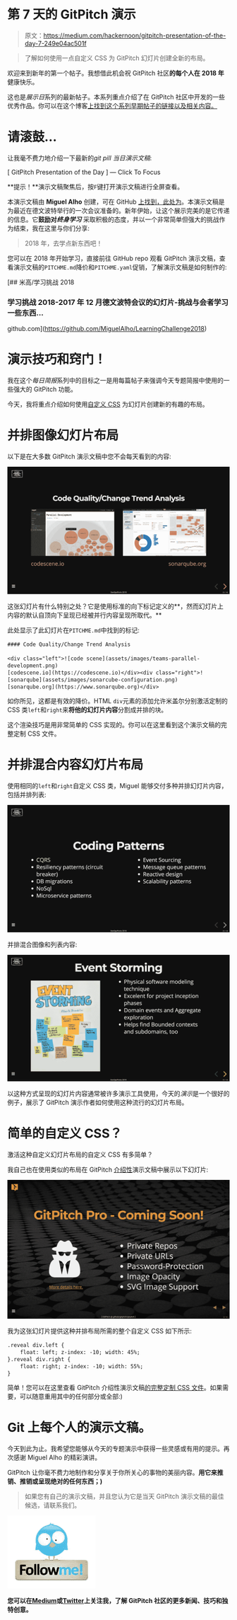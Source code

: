 # 第 7 天的 GitPitch 演示

> 原文：<https://medium.com/hackernoon/gitpitch-presentation-of-the-day-7-249e04ac501f>

> 了解如何使用一点自定义 CSS 为 GitPitch 幻灯片创建全新的布局。

欢迎来到新年的第一个帖子。我想借此机会祝 GitPitch 社区**的每个人在 2018 年**健康快乐。

这也是*展示日*系列的最新帖子。本系列重点介绍了在 GitPitch 社区中开发的一些优秀作品。你可以在这个博客[上找到这个系列早期帖子的链接以及相关内容。](/@gitpitch)

# 请滚鼓…

让我毫不费力地介绍一下最新的*git pill 当日演示文稿*:

[ GitPitch Presentation of the Day ] — Click To Focus

**提示！**演示文稿聚焦后，按`F`键打开演示文稿进行全屏查看。

本演示文稿由 **Miguel Alho** 创建，可在 GitHub [上找到，此处为](https://github.com/MiguelAlho)。本演示文稿是为最近在德文波特举行的一次会议准备的。新年伊始，让这个展示完美的是它传递的信息。它**鼓励对*终身学习*** 采取积极的态度，并以一个非常简单但强大的挑战作为结束，我在这里与你们分享:

> 2018 年，去学点新东西吧！

您可以在 2018 年开始学习，直接前往 GitHub repo 观看 GitPitch 演示文稿，查看演示文稿的`PITCHME.md`降价和`PITCHME.yaml`促销，了解演示文稿是如何制作的:

[](https://github.com/MiguelAlho/LearningChallenge2018) [## 米高/学习挑战 2018

### 学习挑战 2018-2017 年 12 月德文波特会议的幻灯片-挑战与会者学习一些东西…

github.com](https://github.com/MiguelAlho/LearningChallenge2018) 

# 演示技巧和窍门！

我在这个*每日简报*系列中的目标之一是用每篇帖子来强调今天专题简报中使用的一些强大的 GitPitch 功能。

今天，我将重点介绍如何使用[自定义 CSS](https://github.com/gitpitch/gitpitch/wiki/Slideshow-Custom-CSS) 为幻灯片创建新的有趣的布局。

# 并排图像幻灯片布局

以下是在大多数 GitPitch 演示文稿中您不会每天看到的内容:

![](img/b2cdb561aede5e568cec2ab6a7549020.png)

这张幻灯片有什么特别之处？它是使用标准的向下标记定义的**，然而幻灯片上内容的默认自顶向下呈现已经被并行内容呈现所取代。**

此处显示了此幻灯片在`PITCHME.md`中找到的标记:

```
#### Code Quality/Change Trend Analysis

<div class="left">![code scene](assets/images/teams-parallel-development.png)
[codescene.io](https://codescene.io)</div><div class="right">![sonarqube](assets/images/sonarcube-configuration.png)
[sonarqube.org](https://www.sonarqube.org)</div>
```

如你所见，这都是有效的降价。HTML `div`元素的添加允许米盖尔分别激活定制的 CSS 类`left`和`right`来**将他的幻灯片内容**分割成并排的块。

这个渲染技巧是用非常简单的 CSS 实现的。你可以在这里看到这个演示文稿的完整定制 CSS 文件。

# 并排混合内容幻灯片布局

使用相同的`left`和`right`自定义 CSS 类，Miguel 能够交付多种并排幻灯片内容，包括并排列表:

![](img/a48b5e0f4dedd8533f290888c138df30.png)

并排混合图像和列表内容:

![](img/49973447e366562460375d936893d3f5.png)

以这种方式呈现的幻灯片内容通常被许多演示工具使用，今天的*演示*是一个很好的例子，展示了 GitPitch 演示作者如何使用这种流行的幻灯片布局。

# 简单的自定义 CSS？

激活这种自定义幻灯片布局的自定义 CSS 有多简单？

我自己也在使用类似的布局在 GitPitch [介绍性](https://gitpitch.com/gitpitch/gitpitch)演示文稿中展示以下幻灯片:

![](img/32f2e50eeea044754e2b82b8b053ac0a.png)

我为这张幻灯片提供这种并排布局所需的整个自定义 CSS 如下所示:

```
.reveal div.left {
    float: left; z-index: -10; width: 45%;
}.reveal div.right {
    float: right; z-index: -10; width: 55%;
}
```

简单！您可以在这里查看 GitPitch 介绍性演示文稿[的完整定制 CSS 文件](https://github.com/gitpitch/gitpitch/blob/master/assets/css/PITCHME.css)。如果需要，可以随意重用其中的任何部分或全部:)

# Git 上每个人的演示文稿。

今天到此为止。我希望您能够从今天的专题演示中获得一些灵感或有用的提示。再次感谢 Miguel Alho 的精彩演讲。

GitPitch 让你毫不费力地制作和分享关于你所关心的事物的美丽内容。**用它来推销、推销或呈现绝对的任何东西；)**

> 如果您有自己的演示文稿，并且您认为它是当天 GitPitch 演示文稿的最佳候选，请联系我们。

[![](img/522b2e4ace3cfcecd43bba30fcf0a317.png)](https://twitter.com/gitpitch)

**您可以在**[**Medium**](/@gitpitch)**或**[**Twitter**](https://twitter.com/gitpitch)**上关注我，了解 GitPitch 社区的更多新闻、技巧和独特创意。**
